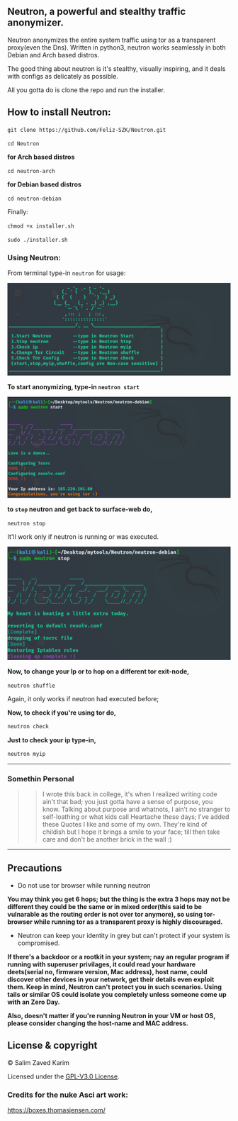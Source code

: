 ## Neutron, a powerful and stealthy traffic anonymizer.

Neutron anonymizes the entire system traffic using tor as a transparent proxy(even the Dns). Written in python3, neutron works seamlessly in both Debian and Arch based distros.

The good thing about neutron is it's stealthy, visually inspiring, and it deals with configs as delicately as possible.

All you gotta do is clone the repo and run the installer.


## How to install Neutron:

``git clone https://github.com/Feliz-SZK/Neutron.git``

``cd Neutron``

**for Arch based distros**
 
``cd neutron-arch`` 

**for Debian based distros**

``cd neutron-debian``
 
 Finally:
 
``chmod +x installer.sh``

``sudo ./installer.sh``

### Using Neutron:

From terminal type-in ``neutron`` for usage:

<img src="images/neutron_usage.png" />

**To start anonymizing, type-in ``neutron start``**

<img src="images/neutron_engine.png" />

**to ``stop`` neutron and get back to surface-web do,**

``neutron stop``

It'll work only if neutron is running or was executed.

<img src="images/neutron_stop.png" />


**Now, to change your Ip or to hop on a different tor exit-node,**

``neutron shuffle``

Again, it only works if neutron had executed before;

**Now, to check if you're using tor do,**
```bash
neutron check
```

**Just to check your ip type-in,**
```bash
neutron myip
```


----
### Somethin Personal

>>I wrote this back in college, it's when I realized writing code ain't that bad; you just gotta have a sense of purpose, you know.
Talking about purpose and whatnots, I ain't no stranger to self-loathing or what kids call Heartache these days; I've added these Quotes I like and some of my own. They're kind of childish but I hope it brings a smile to your face; till then take care and don't be another brick in the wall :)
----

## Precautions

* Do not use tor browser while running neutron

**You may think you get 6 hops; but the thing is the extra 3 hops may not be different they could be the same or in mixed order(this said to be vulnarable as the routing order is not over tor anymore), so using tor-browser while running tor as a transparent proxy is highly discouraged.**

* Neutron can keep your identity in grey but can't protect if your system is compromised.

**If there's a backdoor or a rootkit in your system; nay an regular program if running with superuser privilages, it could read your hardware deets(serial no, firmware version, Mac address), host name, could discover other devices in your network, get their details even exploit them. Keep in mind, Neutron can't protect you in such scenarios. Using tails or similar OS could isolate you completely unless someone come up with an Zero Day.**

**Also, doesn't matter if you're running Neutron in your VM or host OS, please consider changing the host-name and MAC address.**


## License & copyright
 
© Salim Zaved Karim
 
Licensed under the [GPL-V3.0 License](https://github.com/Feliz-SZK/Neutron/blob/master/LICENSE).




### Credits for the nuke Asci art work:
https://boxes.thomasjensen.com/



